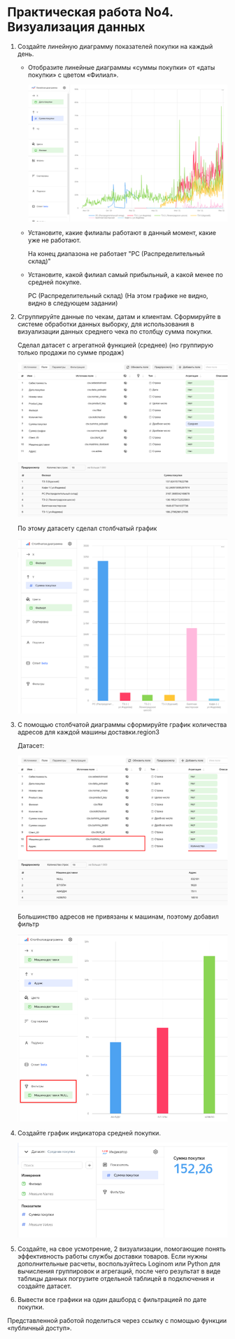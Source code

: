 # Практическая работа No4. Визуализация данных

1. Создайте линейную диаграмму показателей покупки на каждый день.

    * Отобразите линейные диаграммы «суммы покупки» от «даты покупки» с цветом «Филиал».
    
        ![](./img/2024-04-25_17-58.png)
    
    * Установите, какие филиалы работают в данный момент, какие уже не работают. 
    
        На конец диапазона не работает "РС (Распределительный склад)"

    * Установите, какой филиал самый прибыльный, а какой менее по средней покупке.

        РС (Распределительный склад) (На этом графике не видно, видно в следующем задании)

2. Сгруппируйте данные по чекам, датам и клиентам. Сформируйте в
системе обработки данных выборку, для использования в визуализации
данных среднего чека по столбцу сумма покупки.

    Сделал датасет с агрегатной функцией (среднее) (но группирую только продажи по сумме продаж)

    ![](./img/2024-04-25_18-29.png)

    По этому датасету сделал столбчатый график

    ![](./img/2024-04-25_18-28.png)

3. С помощью столбчатой диаграммы сформируйте график количества
адресов для каждой машины доставки.region3

    Датасет:

    ![](./img/2024-04-25_18-44.png)

    Большинство адресов не привязаны к машинам, поэтому добавил фильтр

    ![](./img/2024-04-25_18-46.png)

4. Создайте график индикатора средней покупки.

    ![](./img/2024-04-25_18-49.png)

5. Создайте, на свое усмотрение, 2 визуализации, помогающие понять эффективность работы службы доставки товаров. Если нужны дополнительные расчеты, воспользуйтесь Loginom или Python для вычисления группировок и агрегаций, после чего результат в виде таблицы данных погрузите отдельной таблицей в подключения и создайте датасет.

6. Вывести все графики на один дашборд с фильтрацией по дате покупки.


Представленной работой поделиться через ссылку с помощью функции
«публичный доступ».
